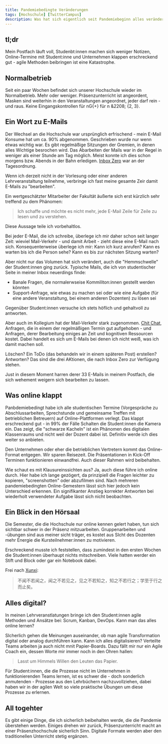 ```yaml
---
title: Pandemiebedingte Veränderungen
tags: [Hochschule] [TwitterCampus]
description: Was hat sich eigentlich seit Pandemiebeginn alles verändert? 
---
```


## tl;dr 
Mein Postfach läuft voll, Studenbt:innen machen sich weniger Notizen, Online-Termine mit Student:inne und Unternehmen klappen erschreckend gut - agile Methoden beibringen ist eine Katastrophe. 

## Normalbetrieb
Seit ein paar Wochen befindet sich unserer Hochschule wieder im Normalbetrieb. Mehr oder weniger. Präsenzunterricht ist angeordent, Masken sind weiterhin in den Veranstaltungen angeordnet, jeder darf rein - und raus. Keine Eingangskontrollen für nG{+} für n &2208; {2, 3}.

## Ein Wort zu E-Mails
Der Wechsel an die Hochschule war ursprünglich erfrischend - mein E-Mail Konsume hat um ca. 90% abgenommen. Geschrieben wurde nur wenn etwas wichtig war. Es gibt regelmäßige Sitzungen der Gremien, in denen alles Wichtige besrochen wird. Das Abarbeiten der Mails war in der Regel in weniger als einer Stunde am Tag möglich. Meist konnte ich dies schon morgens bzw. Abends in der Bahn erledigen. [Inbox Zero](Ihttps://www.43folders.com/43-folders-series-inbox-zero) war an der Tagesordnung.

Wenn ich derzeit nicht in der Vorlesung oder einer anderen Lehrveranstaltung teilnehme, verbringe ich fast meine gesamte Zeir damit E-Mails zu "bearbeiten".

Ein wertgeschätzter Mitarbeiter der Fakultät äußerte sich erst kürzlich sehr treffend zu dem Phänomen: 

> Ich schaffe und möchte es nicht mehr, jede E-Mail Zeile für Zeile zu lesen und zu verstehen. 

Diese Aussage teile ich vorbehaltlos.  

Bei jeder E-Mail, die ich schreibe, überlege ich mir daher schon seit langer Zeit: wieviel Mail-Verkehr - und damit Arbeit - zieht diese eine E-Mail nach sich. Konsequenterweise überlege ich mir: Kann ich kurz anrufen? Kann es warten bis ich die Person sehe? Kann es bis zur nächsten Sitzung warten? 

Aber nicht nur das Volumen hat sich verändert, auch die "Hemmschwelle" der Student:innen ging zurück. Typische Mails, die ich von studentischer Seite in meiner Inbox neuerdings finde: 

- Banale Fragen, die normalerwseise Kommiliton:innen gestellt werden könnten 
- Support-Anfrage, wie etwas zu machen sei oder wie eine Aufgabe (für eine andere Veranstaltung, bei einem anderen Dozenten) zu lösen sei 

Gegenüber Student:innen versuche ich stets höflich und  gehaltvoll zu antworten.

Aber auch im Kollegium hat der Mail-Verkehr stark zugenommen. [Chit Chat](https://www.urbandictionary.com/define.php?term=Chit%20Chat), Anfragen, die in einem der regelmäßigen Termin gut aufgehoben - und Anfragen, derer Bearbeitung einiges an Zeit und kognitiven Ressourcen kostet. Dabei handelt es sich um E-Mails bei denen ich nicht weiß, was ich damit machen soll. 

Löschen? Ein ToDo (das behandeln wir in einem späteren Post) erstellen? Antworten? Das sind die drei AKtionen, die nach Inbox Zero zur Verfügung stehen.

Just in diesem Moment harren derer 33 E-Mails in meinem Postfach, die sich wehement weigern sich bearbeiten zu lassen. 

## Was online klappt 
Panbdemiebedingt habe ich alle studentischen Termine (Vorgespräche zu Abschlussarbeiten, Sprechstunde und gemeinsame Treffen mit betrieblichen Betreuern) auf Online-Plattformen verlegt. Das klappt erschreckend gut - in 99% der Fälle Schalten die Student:innen die Kamera ein. Das zeigt, die "schwarze Kacheln" ist ein Phänomen des digitalen Klassenraums und nicht weil der Dozent dabei ist. Definitiv werde ich dies weiter so anbieten. 

Den Unternehmen oder eher die betrieblichen Vertretern kommt das Online-Format entgegen. Wir sparen Reisezeit. Die Präsentationen in Kick-Off Terminen funktionieren einwandfrei. Auch dieser Rahmen wird beibehalten. 

Wie schaut es mit Klausureinssichten aus? Ja, auch diese führe ich online durch. Hier habe ich lange gezögert, da prinzipiell die Fragen leichter zu kopieren, "screenshotten" oder abzufilmen sind. Nach mehreren pandemiebedingten Online-Semestern lässt sich hier jedoch kein Unterschied erkennen. Ein signifikanter Anstieg korrekter Antworten bei wiederholt verwendeter Aufgabe lässt sich nicht beobachten. 

## Ein Blick in den Hörsaal 
Die Semester, die die Hochschule nur online kennen gelert haben, tun sich sichtbar schwer in der Präsenz mitzuarbeiten. Gruppenarbeiten und -übungen sind aus meiner sicht träger, es kostet aus SIcht des Dozenten mehr Energie die Kursteilnehmer:innen zu motivieren. 

Erschreckend musste ich feststellen, dass zumindest in den ersten Wochen die Student:innen überhaupt nichts mitschreiben. Viele hatten werder ein Stift und Block oder gar ein Notebook dabei. 

Frei nach [Xunxi](https://en.wikipedia.org/wiki/Xunzi): 

> 不闻不若闻之，闻之不若见之，见之不若知之，知之不若行之；学至于行之而止矣。

## Alles digital?

In meinen Lehrveranstlatungen bringe ich den Student:innen agile Methoden und Ansätze bei: Scrum, Kanban, DevOps.  Kann man das alles online lernen? 

SIcherlich gehen die Meinungen auseinander, ob man agile Transformation digital oder analog durchführen kann. Kann ich alles digitalisieren? Verteilte Teams arbeiten ja auch nicht mnit Papier-Boards. Dazu fällt mir nur ein Agile Coach ein, dessen Worte mir immer noch in den Ohren hallen: 

> Lasst um Himmels Willen den Leuten das Papier.

Für Student:innen, die die Prozesse nicht im Unternehmen in funktionierenden Teams lernen, ist es schwer die - doch sonderlich anmutenden - Prozesse aus den Lehrbüchern nachzuvollziehen, dabei haben wir in der agilen Welt so viele praktische Übungen um diese Prozesse zu erlernen. 

## All togehter 
Es gibt einige Dinge, die ich sicherlich beibehalten werde, die die Pandemie überstehen werden. Einiges drehen wir zurück, Präsenzunterricht macht an einer Präsenzhochschule sicherlich Sinn. Digitale Formate werden aber den traditionellen Unterricht stetig ergänzen. 